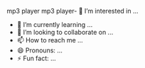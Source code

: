 
mp3 player mp3 player- 👀 I’m interested in ...
- 🌱 I’m currently learning ...
- 💞️ I’m looking to collaborate on ...
- 📫 How to reach me ...
- 😄 Pronouns: ...
- ⚡ Fun fact: ...

<!---
youritchdn/youritchdn is a ✨ special ✨ repository because its `README.md` (this file) appears on your GitHub profile.
You can click the Preview link to take a look at your changes.
--->
